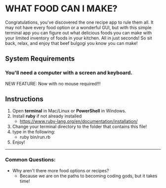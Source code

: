 # WHAT FOOD CAN I MAKE?

Congratulations, you've discovered the one recipe app to rule them all. It may not have every food option or a wonderful GUI, but with this simple terminal app you can figure out what delicious foods you can make with your limited inventory of foods in your kitchen. All in just seconds! So sit back, relax, and enjoy that beef bulgogi you know you can make!

## System Requirements

### You'll need a computer with a screen and keyboard. 

NEW FEATURE: Now with no mouse required!!!



## Instructions

1. Open **terminal** in Mac/Linux or **PowerShell** in Windows.
2. Install **ruby** if not already installed
	* https://www.ruby-lang.org/en/documentation/installation/
3. Change your terminal directory to the folder that contains this file!
4. type in the following:
	* ruby bin/run.rb
5. Enjoy!

---
### Common Questions:
- Why aren't there more food options or recipes?
 	* Because we are on the paths to becoming coding gods, but it takes time!